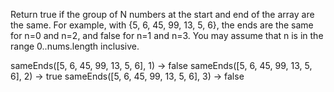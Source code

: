 Return true if the group of N numbers at the start and end of the array are the same. For example, with {5, 6, 45, 99, 13, 5, 6}, the ends are the same for n=0 and n=2, and false for n=1 and n=3. You may assume that n is in the range 0..nums.length inclusive.

sameEnds([5, 6, 45, 99, 13, 5, 6], 1) → false
sameEnds([5, 6, 45, 99, 13, 5, 6], 2) → true
sameEnds([5, 6, 45, 99, 13, 5, 6], 3) → false
